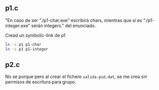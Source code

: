 ## p1.c

"En caso de ser “./p1-char.exe” escribirá chars, mientras que si es “./p1-integer.exe” serán integers." del enunciado.

Cread un symbolic-link de p1

```bash
ln -s p1 p1-char
ln -s p1 p1-integer
```


## p2.c

No se porque pero al crear el fichero ``salida-pid.dat``, se me crea sin permisos de escritura para grupo.
